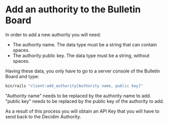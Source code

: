 # Add an authority to the Bulletin Board

In order to add a new authority you will need:

* The authority name. The data type must be a string that can contain spaces.
* The authority public key. The data type must be a string, without spaces.

Having these data, you only have to go to a server console of the Bulletin Board and type:
```bash
bin/rails "client:add_authority[Authority name, public key]"
```

"Authority name" needs to be replaced by the authority name to add.
"public key" needs to be replaced by the public key of the authority to add.

As a result of this process you will obtain an API Key that you will have to send back to the Decidim Authority.

